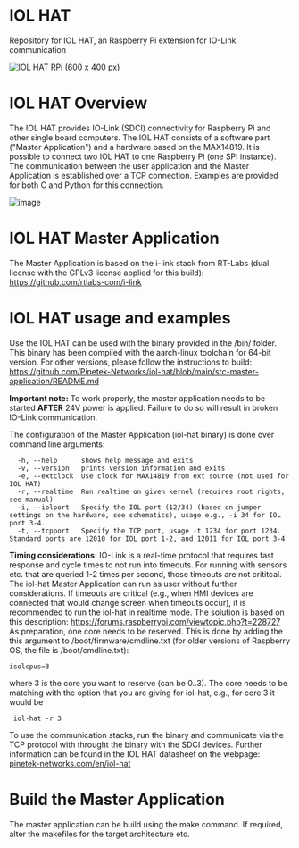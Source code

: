 # IOL HAT
Repository for IOL HAT, an Raspberry Pi extension for IO-Link communication

![IOL HAT RPi (600 x 400 px)](https://github.com/user-attachments/assets/e64add7d-45a9-483a-b5c1-e328c57330e8)

# IOL HAT Overview
The IOL HAT provides IO-Link (SDCI) connectivity for Raspberry Pi and other single board computers. The IOL HAT consists of a software part ("Master Application") and a hardware based on the MAX14819. 
It is possible to connect two IOL HAT to one Raspberry Pi (one SPI instance). The communication between the user application and the Master Application is established over a TCP connection. Examples are provided for both C and Python for this connection.

![image](https://github.com/Pinetek-Networks/iol-hat/assets/116767503/4d07e1c6-1d9f-4f4e-bbbb-611436dbf62c)

# IOL HAT Master Application 

The Master Application is based on the i-link stack from RT-Labs (dual license with the  GPLv3 license applied for this build): https://github.com/rtlabs-com/i-link

# IOL HAT usage and examples
Use the IOL HAT can be used with the binary provided in the /bin/ folder. This binary has been compiled with the aarch-linux toolchain for 64-bit version. For other versions, please follow the instructions to build: https://github.com/Pinetek-Networks/iol-hat/blob/main/src-master-application/README.md

**Important note:**
To work properly, the master application needs to be started **AFTER** 24V power is applied. Failure to do so will result in broken IO-Link communication.

The configuration of the Master Application (iol-hat binary) is done over command line arguments:
```
  -h, --help      shows help message and exits 
  -v, --version   prints version information and exits 
  -e, --extclock  Use clock for MAX14819 from ext source (not used for IOL HAT)
  -r, --realtime  Run realtime on given kernel (requires root rights, see manual) 
  -i, --iolport   Specify the IOL port (12/34) (based on jumper settings on the hardware, see schematics), usage e.g., -i 34 for IOL port 3-4.
  -t, --tcpport   Specify the TCP port, usage -t 1234 for port 1234. Standard ports are 12010 for IOL port 1-2, and 12011 for IOL port 3-4
```
**Timing considerations:**
IO-Link is a real-time protocol that requires fast response and cycle times to not run into timeouts. For running with sensors etc. that are queried 1-2 times per second, those timeouts are not crititcal. The iol-hat Master Application can run as user without further considerations.
If timeouts are critical (e.g., when HMI devices are connected that would change screen when timeouts occur), it is recommended to run the iol-hat in realtime mode. The solution is based on this description: https://forums.raspberrypi.com/viewtopic.php?t=228727
As preparation, one core needs to be reserved. This is done by adding the this argument to /boot/firmware/cmdline.txt (for older versions of Raspberry OS, the file is /boot/cmdline.txt):
```
isolcpus=3
```
where 3 is the core you want to reserve (can be 0..3). The core needs to be matching with the option that you are giving for iol-hat, e.g., for core 3 it would be 
```
 iol-hat -r 3
```

To use the communication stacks, run the binary and communicate via the TCP protocol with throught the binary with the SDCI devices. Further information can be found in the IOL HAT datasheet on the webpage: [pinetek-networks.com/en/iol-hat](https://pinetek-networks.com/en/iol-hat/)

# Build the Master Application
The master application can be build using the make command. If required, alter the makefiles for the target architecture etc.
